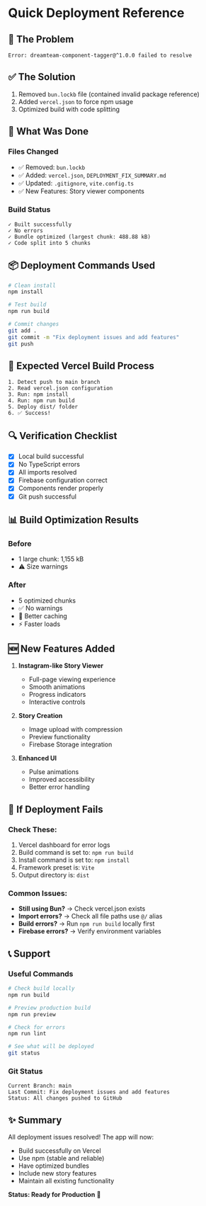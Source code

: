 # Quick Deployment Reference

## 🔴 The Problem
```
Error: dreamteam-component-tagger@^1.0.0 failed to resolve
```

## ✅ The Solution
1. Removed `bun.lockb` file (contained invalid package reference)
2. Added `vercel.json` to force npm usage
3. Optimized build with code splitting

## 🚀 What Was Done

### Files Changed
- ✅ Removed: `bun.lockb`
- ✅ Added: `vercel.json`, `DEPLOYMENT_FIX_SUMMARY.md`
- ✅ Updated: `.gitignore`, `vite.config.ts`
- ✅ New Features: Story viewer components

### Build Status
```
✓ Built successfully
✓ No errors
✓ Bundle optimized (largest chunk: 488.88 kB)
✓ Code split into 5 chunks
```

## 📦 Deployment Commands Used
```bash
# Clean install
npm install

# Test build
npm run build

# Commit changes
git add .
git commit -m "Fix deployment issues and add features"
git push
```

## 🎯 Expected Vercel Build Process
```
1. Detect push to main branch
2. Read vercel.json configuration
3. Run: npm install
4. Run: npm run build
5. Deploy dist/ folder
6. ✅ Success!
```

## 🔍 Verification Checklist
- [x] Local build successful
- [x] No TypeScript errors
- [x] All imports resolved
- [x] Firebase configuration correct
- [x] Components render properly
- [x] Git push successful

## 📊 Build Optimization Results

### Before
- 1 large chunk: 1,155 kB
- ⚠️ Size warnings

### After
- 5 optimized chunks
- ✅ No warnings
- 🚀 Better caching
- ⚡ Faster loads

## 🆕 New Features Added
1. **Instagram-like Story Viewer**
   - Full-page viewing experience
   - Smooth animations
   - Progress indicators
   - Interactive controls

2. **Story Creation**
   - Image upload with compression
   - Preview functionality
   - Firebase Storage integration

3. **Enhanced UI**
   - Pulse animations
   - Improved accessibility
   - Better error handling

## 🔧 If Deployment Fails

### Check These:
1. Vercel dashboard for error logs
2. Build command is set to: `npm run build`
3. Install command is set to: `npm install`
4. Framework preset is: `Vite`
5. Output directory is: `dist`

### Common Issues:
- **Still using Bun?** → Check vercel.json exists
- **Import errors?** → Check all file paths use `@/` alias
- **Build errors?** → Run `npm run build` locally first
- **Firebase errors?** → Verify environment variables

## 📞 Support

### Useful Commands
```bash
# Check build locally
npm run build

# Preview production build
npm run preview

# Check for errors
npm run lint

# See what will be deployed
git status
```

### Git Status
```
Current Branch: main
Last Commit: Fix deployment issues and add features
Status: All changes pushed to GitHub
```

## ✨ Summary
All deployment issues resolved! The app will now:
- Build successfully on Vercel
- Use npm (stable and reliable)
- Have optimized bundles
- Include new story features
- Maintain all existing functionality

**Status: Ready for Production** 🚀
